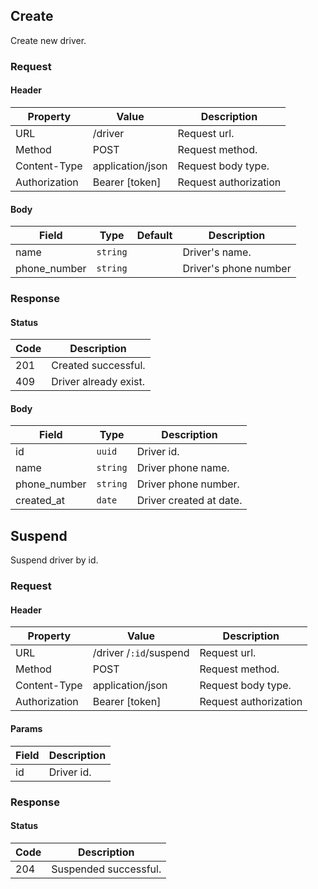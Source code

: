 ## Create

Create new driver.

### Request

#### Header

| Property      | Value            | Description           |
| ------------- | ---------------- | --------------------- |
| URL           | /driver          | Request url.          |
| Method        | POST             | Request method.       |
| Content-Type  | application/json | Request body type.    |
| Authorization | Bearer [token]   | Request authorization |

#### Body

| Field        | Type     | Default | Description           |
| ------------ | -------- | ------- | --------------------- |
| name         | `string` |         | Driver's name.        |
| phone_number | `string` |         | Driver's phone number |

### Response

#### Status

| Code | Description           |
| ---- | --------------------- |
| 201  | Created successful.   |
| 409  | Driver already exist. |

#### Body

| Field        | Type     | Description             |
| ------------ | -------- | ----------------------- |
| id           | `uuid`   | Driver id.              |
| name         | `string` | Driver phone name.      |
| phone_number | `string` | Driver phone number.    |
| created_at   | `date`   | Driver created at date. |

## Suspend

Suspend driver by id.

### Request

#### Header

| Property      | Value                  | Description           |
| ------------- | ---------------------- | --------------------- |
| URL           | /driver /`:id`/suspend | Request url.          |
| Method        | POST                   | Request method.       |
| Content-Type  | application/json       | Request body type.    |
| Authorization | Bearer [token]         | Request authorization |

#### Params

| Field | Description |
| ----- | ----------- |
| id    | Driver id.  |

### Response

#### Status

| Code | Description           |
| ---- | --------------------- |
| 204  | Suspended successful. |
